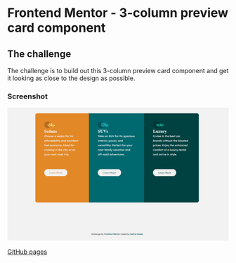 # Frontend Mentor - 3-column preview card component

## The challenge

The challenge is to build out this 3-column preview card component and get it looking as close to the design as possible.

### Screenshot

![](./screenshot.png)

[GitHub pages](https://kari-osk.github.io/3-card-component/ "3 card component")



